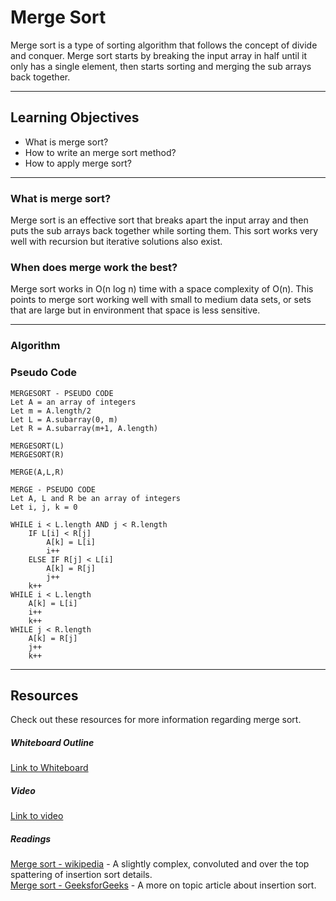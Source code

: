 # Merge Sort

Merge sort is a type of sorting algorithm that follows the concept of divide and conquer.
Merge sort starts by breaking the input array in half until it only has a single element, then 
starts sorting and merging the sub arrays back together.

---

## Learning Objectives
- What is merge sort?
- How to write an merge sort method?
- How to apply merge sort?
---

### What is merge sort?
Merge sort is an effective sort that breaks apart the input array and then 
puts the sub arrays back together while sorting them. This sort works 
very well with recursion but iterative solutions also exist.


### When does merge work the best?
Merge sort works in O(n log n) time with a space complexity of O(n). This points 
to merge sort working well with small to medium data sets, or sets that are large but 
in environment that space is less sensitive.
 
---
### Algorithm


### Pseudo Code 
```
MERGESORT - PSEUDO CODE
Let A = an array of integers
Let m = A.length/2
Let L = A.subarray(0, m)
Let R = A.subarray(m+1, A.length)

MERGESORT(L)
MERGESORT(R)

MERGE(A,L,R)

```

```
MERGE - PSEUDO CODE
Let A, L and R be an array of integers
Let i, j, k = 0

WHILE i < L.length AND j < R.length
    IF L[i] < R[j]
        A[k] = L[i]
        i++
    ELSE IF R[j] < L[i]
        A[k] = R[j]
        j++
    k++
WHILE i < L.length
    A[k] = L[i]
    i++
    k++
WHILE j < R.length
    A[k] = R[j]
    j++
    k++
```
---

## Resources
Check out these resources for more information regarding merge sort.

##### Whiteboard Outline
[Link to Whiteboard]()

##### Video
[Link to video]()  

##### Readings
[Merge sort - wikipedia](https://en.wikipedia.org/wiki/Merge_sort) - A slightly complex, convoluted and over the top spattering of insertion sort details.  
[Merge sort - GeeksforGeeks](https://www.geeksforgeeks.org/merge-sort/) - A more on topic article about insertion sort.  
